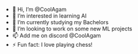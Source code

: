 - 👋 Hi, I’m @CoolAgam
- 👀 I’m interested in learning AI
- 🌱 I’m currently studying my Bachelors
- 💞️ I’m looking to work on some new ML projects
- 📫 Add me on discord @CoolAgam
- ⚡ Fun fact: I love playing chess!

<!---
CoolAgam/CoolAgam is a ✨ special ✨ repository because its `README.md` (this file) appears on your GitHub profile.
You can click the Preview link to take a look at your changes.
--->
